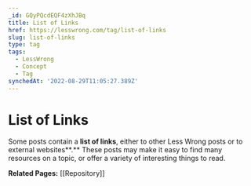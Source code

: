 ```yaml
---
_id: GQyPQcdEQF4zXhJBq
title: List of Links
href: https://lesswrong.com/tag/list-of-links
slug: list-of-links
type: tag
tags:
  - LessWrong
  - Concept
  - Tag
synchedAt: '2022-08-29T11:05:27.389Z'
---
```


# List of Links

Some posts contain a **list of links**, either to other Less Wrong posts or to external websites**.** These posts may make it easy to find many resources on a topic, or offer a variety of interesting things to read.

**Related Pages:** [[Repository]]
